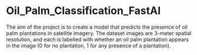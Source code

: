 # Oil_Palm_Classification_FastAI
The aim of the project is to create a model that predicts the presence of oil palm plantations in satellite imagery. The dataset images are 3-meter spatial resolution, and each is labelled with whether an oil palm plantation appears in the image (0 for no plantation, 1 for any presence of a plantation).
